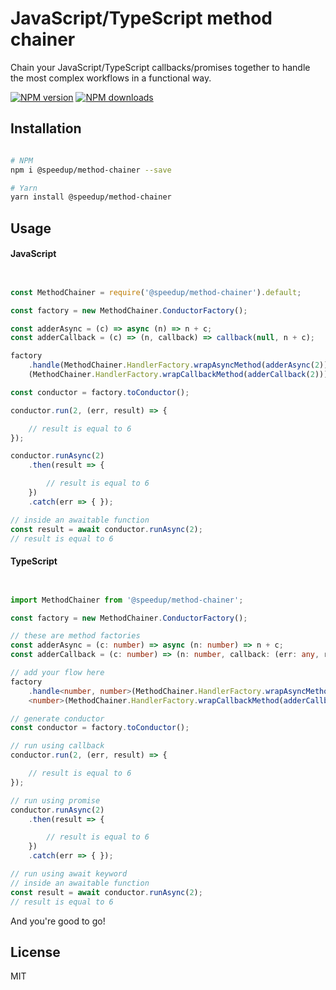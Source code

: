 # JavaScript/TypeScript method chainer

Chain your JavaScript/TypeScript callbacks/promises together to handle the most complex workflows in a functional way.

[![NPM version][npm-image]][npm-url]
[![NPM downloads][downloads-image]][downloads-url]

## Installation

```sh

# NPM
npm i @speedup/method-chainer --save

# Yarn
yarn install @speedup/method-chainer

```

## Usage

#### JavaScript

```js


const MethodChainer = require('@speedup/method-chainer').default;

const factory = new MethodChainer.ConductorFactory();

const adderAsync = (c) => async (n) => n + c;
const adderCallback = (c) => (n, callback) => callback(null, n + c);

factory
    .handle(MethodChainer.HandlerFactory.wrapAsyncMethod(adderAsync(2)))
    (MethodChainer.HandlerFactory.wrapCallbackMethod(adderCallback(2)));

const conductor = factory.toConductor();

conductor.run(2, (err, result) => {

    // result is equal to 6
});

conductor.runAsync(2)
    .then(result => {

        // result is equal to 6
    })
    .catch(err => { });

// inside an awaitable function
const result = await conductor.runAsync(2);
// result is equal to 6

```

#### TypeScript

```ts


import MethodChainer from '@speedup/method-chainer';

const factory = new MethodChainer.ConductorFactory();

// these are method factories
const adderAsync = (c: number) => async (n: number) => n + c;
const adderCallback = (c: number) => (n: number, callback: (err: any, result: number) => void): void => callback(null, n + c);

// add your flow here
factory
    .handle<number, number>(MethodChainer.HandlerFactory.wrapAsyncMethod(adderAsync(2)))
    <number>(MethodChainer.HandlerFactory.wrapCallbackMethod(adderCallback(2)));

// generate conductor
const conductor = factory.toConductor();

// run using callback
conductor.run(2, (err, result) => {

    // result is equal to 6
});

// run using promise
conductor.runAsync(2)
    .then(result => {

        // result is equal to 6
    })
    .catch(err => { });

// run using await keyword
// inside an awaitable function
const result = await conductor.runAsync(2);
// result is equal to 6

```

And you're good to go!

## License

MIT

[npm-image]: https://img.shields.io/npm/v/@speedup/method-chainer.svg?color=orange
[npm-url]: https://npmjs.org/package/@speedup/method-chainer
[downloads-image]: https://img.shields.io/npm/dt/@speedup/method-chainer.svg
[downloads-url]: https://npmjs.org/package/@speedup/method-chainer
